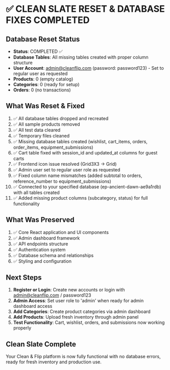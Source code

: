 # ✅ CLEAN SLATE RESET & DATABASE FIXES COMPLETED

## Database Reset Status
- **Status**: COMPLETED ✅
- **Database Tables**: All missing tables created with proper column structure
- **User Account**: admin@cleanflip.com (password: password123) - Set to regular user as requested
- **Products**: 0 (empty catalog)
- **Categories**: 0 (ready for setup)
- **Orders**: 0 (no transactions)

## What Was Reset & Fixed
1. ✅ All database tables dropped and recreated
2. ✅ All sample products removed
3. ✅ All test data cleared
4. ✅ Temporary files cleaned
5. ✅ Missing database tables created (wishlist, cart_items, orders, order_items, equipment_submissions)
6. ✅ Cart table fixed with session_id and updated_at columns for guest carts
7. ✅ Frontend icon issue resolved (Grid3X3 → Grid)
8. ✅ Admin user set to regular user role as requested
9. ✅ Fixed column name mismatches (added subtotal to orders, reference_number to equipment_submissions)
10. ✅ Connected to your specified database (ep-ancient-dawn-ae9a1rdb) with all tables created
11. ✅ Added missing product columns (subcategory, status) for full functionality

## What Was Preserved
1. ✅ Core React application and UI components
2. ✅ Admin dashboard framework
3. ✅ API endpoints structure
4. ✅ Authentication system
5. ✅ Database schema and relationships
6. ✅ Styling and configuration

## Next Steps
1. **Register or Login**: Create new accounts or login with admin@cleanflip.com / password123
2. **Admin Access**: Set user role to 'admin' when ready for admin dashboard access
3. **Add Categories**: Create product categories via admin dashboard
4. **Add Products**: Upload fresh inventory through admin panel
5. **Test Functionality**: Cart, wishlist, orders, and submissions now working properly

## Clean Slate Complete
Your Clean & Flip platform is now fully functional with no database errors, ready for fresh inventory and production use.